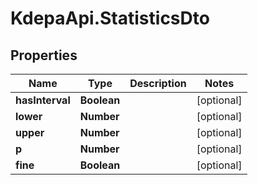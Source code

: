 # KdepaApi.StatisticsDto

## Properties

Name | Type | Description | Notes
------------ | ------------- | ------------- | -------------
**hasInterval** | **Boolean** |  | [optional] 
**lower** | **Number** |  | [optional] 
**upper** | **Number** |  | [optional] 
**p** | **Number** |  | [optional] 
**fine** | **Boolean** |  | [optional] 



